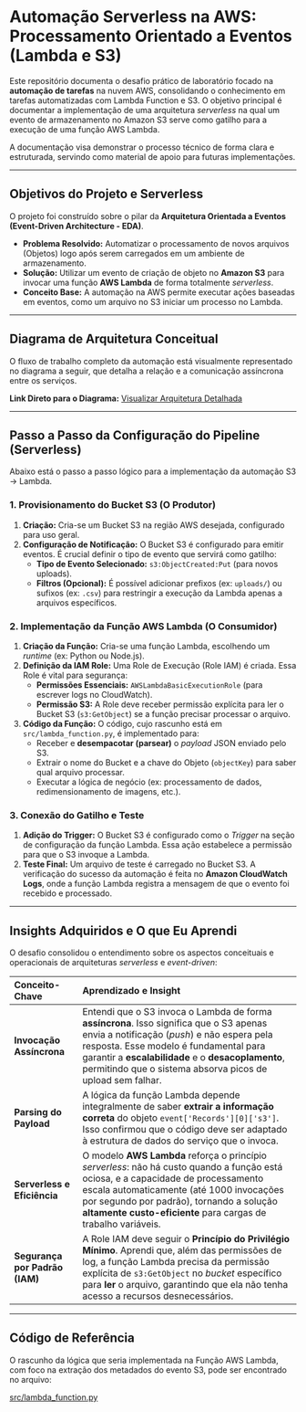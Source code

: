 # Automação Serverless na AWS: Processamento Orientado a Eventos (Lambda e S3)

Este repositório documenta o desafio prático de laboratório focado na **automação de tarefas** na nuvem AWS, consolidando o conhecimento em tarefas automatizadas com Lambda Function e S3. O objetivo principal é documentar a implementação de uma arquitetura *serverless* na qual um evento de armazenamento no Amazon S3 serve como gatilho para a execução de uma função AWS Lambda.

A documentação visa demonstrar o processo técnico de forma clara e estruturada, servindo como material de apoio para futuras implementações.

---

## Objetivos do Projeto e Serverless

O projeto foi construído sobre o pilar da **Arquitetura Orientada a Eventos (Event-Driven Architecture - EDA)**.

* **Problema Resolvido:** Automatizar o processamento de novos arquivos (Objetos) logo após serem carregados em um ambiente de armazenamento.
* **Solução:** Utilizar um evento de criação de objeto no **Amazon S3** para invocar uma função **AWS Lambda** de forma totalmente *serverless*.
* **Conceito Base:** A automação na AWS permite executar ações baseadas em eventos, como um arquivo no S3 iniciar um processo no Lambda.

---

## Diagrama de Arquitetura Conceitual

O fluxo de trabalho completo da automação está visualmente representado no diagrama a seguir, que detalha a relação e a comunicação assíncrona entre os serviços.

**Link Direto para o Diagrama:** [Visualizar Arquitetura Detalhada](./images/arquitetura.png)


---

## Passo a Passo da Configuração do Pipeline (Serverless)

Abaixo está o passo a passo lógico para a implementação da automação S3 $\rightarrow$ Lambda.

### 1. Provisionamento do Bucket S3 (O Produtor)

1.  **Criação:** Cria-se um Bucket S3 na região AWS desejada, configurado para uso geral.
2.  **Configuração de Notificação:** O Bucket S3 é configurado para emitir eventos. É crucial definir o tipo de evento que servirá como gatilho:
    * **Tipo de Evento Selecionado:** `s3:ObjectCreated:Put` (para novos uploads).
    * **Filtros (Opcional):** É possível adicionar prefixos (ex: `uploads/`) ou sufixos (ex: `.csv`) para restringir a execução da Lambda apenas a arquivos específicos.

### 2. Implementação da Função AWS Lambda (O Consumidor)

1.  **Criação da Função:** Cria-se uma função Lambda, escolhendo um *runtime* (ex: Python ou Node.js).
2.  **Definição da IAM Role:** Uma Role de Execução (Role IAM) é criada. Essa Role é vital para segurança:
    * **Permissões Essenciais:** `AWSLambdaBasicExecutionRole` (para escrever logs no CloudWatch).
    * **Permissão S3:** A Role deve receber permissão explícita para ler o Bucket S3 (`s3:GetObject`) se a função precisar processar o arquivo.
3.  **Código da Função:** O código, cujo rascunho está em `src/lambda_function.py`, é implementado para:
    * Receber e **desempacotar (parsear)** o *payload* JSON enviado pelo S3.
    * Extrair o nome do Bucket e a chave do Objeto (`objectKey`) para saber qual arquivo processar.
    * Executar a lógica de negócio (ex: processamento de dados, redimensionamento de imagens, etc.).

### 3. Conexão do Gatilho e Teste

1.  **Adição do Trigger:** O Bucket S3 é configurado como o *Trigger* na seção de configuração da função Lambda. Essa ação estabelece a permissão para que o S3 invoque a Lambda.
2.  **Teste Final:** Um arquivo de teste é carregado no Bucket S3. A verificação do sucesso da automação é feita no **Amazon CloudWatch Logs**, onde a função Lambda registra a mensagem de que o evento foi recebido e processado.

---

## Insights Adquiridos e O que Eu Aprendi

O desafio consolidou o entendimento sobre os aspectos conceituais e operacionais de arquiteturas *serverless* e *event-driven*:

| Conceito-Chave | Aprendizado e Insight |
| :--- | :--- |
| **Invocação Assíncrona** | Entendi que o S3 invoca o Lambda de forma **assíncrona**. Isso significa que o S3 apenas envia a notificação (*push*) e não espera pela resposta. Esse modelo é fundamental para garantir a **escalabilidade** e o **desacoplamento**, permitindo que o sistema absorva picos de upload sem falhar. |
| **Parsing do Payload** | A lógica da função Lambda depende integralmente de saber **extrair a informação correta** do objeto `event['Records'][0]['s3']`. Isso confirmou que o código deve ser adaptado à estrutura de dados do serviço que o invoca. |
| **Serverless e Eficiência** | O modelo **AWS Lambda** reforça o princípio *serverless*: não há custo quando a função está ociosa, e a capacidade de processamento escala automaticamente (até 1000 invocações por segundo por padrão), tornando a solução **altamente custo-eficiente** para cargas de trabalho variáveis. |
| **Segurança por Padrão (IAM)** | A Role IAM deve seguir o **Princípio do Privilégio Mínimo**. Aprendi que, além das permissões de log, a função Lambda precisa da permissão explícita de `s3:GetObject` no *bucket* específico para **ler** o arquivo, garantindo que ela não tenha acesso a recursos desnecessários. |

---

## Código de Referência

O rascunho da lógica que seria implementada na Função AWS Lambda, com foco na extração dos metadados do evento S3, pode ser encontrado no arquivo:

[src/lambda_function.py](./src/lambda_function.py)
